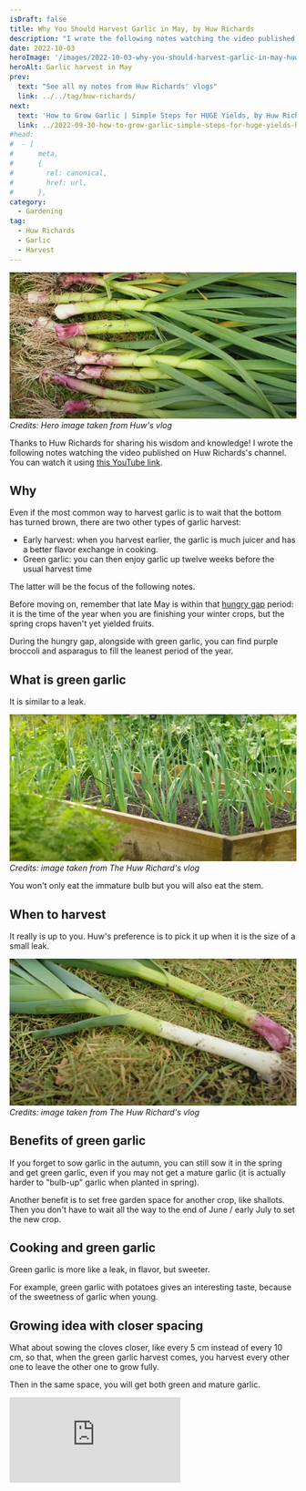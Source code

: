 ```yaml
---
isDraft: false
title: Why You Should Harvest Garlic in May, by Huw Richards
description: "I wrote the following notes watching the video published on Huw Richards's channel"
date: 2022-10-03
heroImage: '/images/2022-10-03-why-you-should-harvest-garlic-in-may-huw-richards-hero.jpg'
heroAlt: Garlic harvest in May
prev:
  text: "See all my notes from Huw Richards' vlogs"
  link: ../../tag/huw-richards/
next:
  text: 'How to Grow Garlic | Simple Steps for HUGE Yields, by Huw Richards'
  link: ../2022-09-30-how-to-grow-garlic-simple-steps-for-huge-yields-huw-richards/README.md
#head:
#  - [
#      meta,
#      {
#        rel: canonical,
#        href: url,
#      },
category:
  - Gardening
tag:
  - Huw Richards
  - Garlic
  - Harvest
---
```


![Garlic harvest in May](./images/garlic-harvest-in-may.jpg)
_Credits: Hero image taken from Huw's vlog_

Thanks to Huw Richards for sharing his wisdom and knowledge!
I wrote the following notes watching the video published on Huw Richards's channel.
You can watch it using [this YouTube link](https://www.youtube.com/watch?v=asVqiG3f66M).

## Why

Even if the most common way to harvest garlic is to wait that the bottom has turned brown, there are two other types of garlic harvest:

- Early harvest: when you harvest earlier, the garlic is much juicer and has a better flavor exchange in cooking.
- Green garlic: you can then enjoy garlic up twelve weeks before the usual harvest time

The latter will be the focus of the following notes.

Before moving on, remember that late May is within that [hungry gap](https://en.wikipedia.org/wiki/Hungry_Gap) period: it is the time of the year when you are finishing your winter crops, but the spring crops haven't yet yielded fruits.

During the hungry gap, alongside with green garlic, you can find purple broccoli and asparagus to fill the leanest period of the year.

## What is green garlic

It is similar to a leak.

![Young garlic](./images/young-garlic.jpg)
_Credits: image taken from The Huw Richard's vlog_

You won't only eat the immature bulb but you will also eat the stem.

## When to harvest

It really is up to you. Huw's preference is to pick it up when it is the size of a small leak.

![Small leak versus green garlic](./images/small-leak-vs-green-garlic.jpg)
_Credits: image taken from The Huw Richard's vlog_

## Benefits of green garlic

If you forget to sow garlic in the autumn, you can still sow it in the spring and get green garlic, even if you may not get a mature garlic (it is actually harder to "bulb-up" garlic when planted in spring).

Another benefit is to set free garden space for another crop, like shallots. Then you don't have to wait all the way to the end of June / early July to set the new crop.

## Cooking and green garlic

Green garlic is more like a leak, in flavor, but sweeter.

For example, green garlic with potatoes gives an interesting taste, because of the sweetness of garlic when young.

## Growing idea with closer spacing

What about sowing the cloves closer, like every 5 cm instead of every 10 cm, so that, when the green garlic harvest comes, you harvest every other one to leave the other one to grow fully.

Then in the same space, you will get both green and mature garlic.

<!-- markdownlint-disable MD033 -->
<iframe class="newsletter-embed" src="https://thetooltip.substack.com/embed" frameborder="0" scrolling="no"></iframe>
